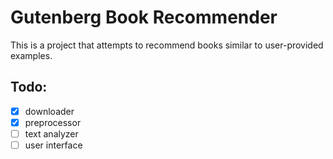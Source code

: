 # Gutenberg Book Recommender

This is a project that attempts to recommend books similar to user-provided examples.

## Todo:
 - [x] downloader
 - [x] preprocessor
 - [ ] text analyzer
 - [ ] user interface
